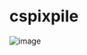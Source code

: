 # cspixpile
![image](https://user-images.githubusercontent.com/83335375/208249696-8eef1e31-cf99-4514-a76a-334d5c4682bd.png)
